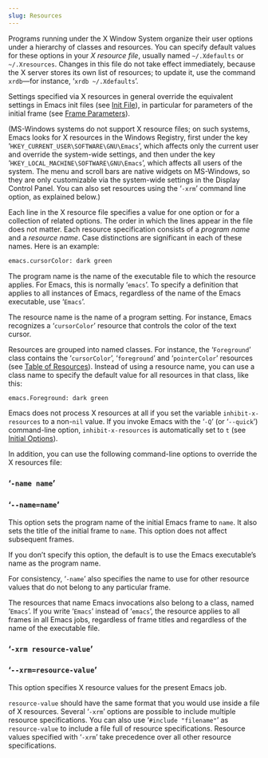 ```yaml
---
slug: Resources
---
```


Programs running under the X Window System organize their user options under a hierarchy of classes and resources. You can specify default values for these options in your *X resource file*, usually named `~/.Xdefaults` or `~/.Xresources`. Changes in this file do not take effect immediately, because the X server stores its own list of resources; to update it, use the command `xrdb`—for instance, ‘`xrdb ~/.Xdefaults`’.

Settings specified via X resources in general override the equivalent settings in Emacs init files (see [Init File](Init-File)), in particular for parameters of the initial frame (see [Frame Parameters](Frame-Parameters)).

(MS-Windows systems do not support X resource files; on such systems, Emacs looks for X resources in the Windows Registry, first under the key ‘`HKEY_CURRENT_USER\SOFTWARE\GNU\Emacs`’, which affects only the current user and override the system-wide settings, and then under the key ‘`HKEY_LOCAL_MACHINE\SOFTWARE\GNU\Emacs`’, which affects all users of the system. The menu and scroll bars are native widgets on MS-Windows, so they are only customizable via the system-wide settings in the Display Control Panel. You can also set resources using the ‘`-xrm`’ command line option, as explained below.)

Each line in the X resource file specifies a value for one option or for a collection of related options. The order in which the lines appear in the file does not matter. Each resource specification consists of a *program name* and a *resource name*. Case distinctions are significant in each of these names. Here is an example:

```lisp
emacs.cursorColor: dark green
```

The program name is the name of the executable file to which the resource applies. For Emacs, this is normally ‘`emacs`’. To specify a definition that applies to all instances of Emacs, regardless of the name of the Emacs executable, use ‘`Emacs`’.

The resource name is the name of a program setting. For instance, Emacs recognizes a ‘`cursorColor`’ resource that controls the color of the text cursor.

Resources are grouped into named classes. For instance, the ‘`Foreground`’ class contains the ‘`cursorColor`’, ‘`foreground`’ and ‘`pointerColor`’ resources (see [Table of Resources](Table-of-Resources)). Instead of using a resource name, you can use a class name to specify the default value for all resources in that class, like this:

```lisp
emacs.Foreground: dark green
```

Emacs does not process X resources at all if you set the variable `inhibit-x-resources` to a non-`nil` value. If you invoke Emacs with the ‘`-Q`’ (or ‘`--quick`’) command-line option, `inhibit-x-resources` is automatically set to `t` (see [Initial Options](Initial-Options)).

In addition, you can use the following command-line options to override the X resources file:

### ‘`-name name`’

### ‘`--name=name`’

This option sets the program name of the initial Emacs frame to `name`. It also sets the title of the initial frame to `name`. This option does not affect subsequent frames.

If you don’t specify this option, the default is to use the Emacs executable’s name as the program name.

For consistency, ‘`-name`’ also specifies the name to use for other resource values that do not belong to any particular frame.

The resources that name Emacs invocations also belong to a class, named ‘`Emacs`’. If you write ‘`Emacs`’ instead of ‘`emacs`’, the resource applies to all frames in all Emacs jobs, regardless of frame titles and regardless of the name of the executable file.

### ‘`-xrm resource-value`’

### ‘`--xrm=resource-value`’

This option specifies X resource values for the present Emacs job.

`resource-value` should have the same format that you would use inside a file of X resources. Several ‘`-xrm`’ options are possible to include multiple resource specifications. You can also use ‘`#include "filename"`’ as `resource-value` to include a file full of resource specifications. Resource values specified with ‘`-xrm`’ take precedence over all other resource specifications.
